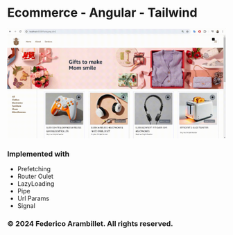 # Ecommerce - Angular - Tailwind

![Project home page image](https://github.com/federicoarambillet/ecommerce/blob/main/animation_ecommerce.gif)

### Implemented with

- Prefetching
- Router Oulet
- LazyLoading
- Pipe
- Url Params
- Signal

### © 2024 Federico Arambillet. All rights reserved.